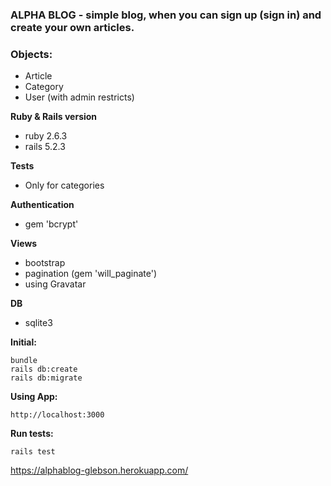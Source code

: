 ### ALPHA BLOG - simple blog, when you can sign up (sign in) and create your own articles.

### Objects:
- Article
- Category
- User (with admin restricts)

**Ruby & Rails version**
- ruby 2.6.3
- rails 5.2.3

**Tests**
- Only for categories

**Authentication**
- gem 'bcrypt'

**Views**
- bootstrap
- pagination (gem 'will_paginate')
- using Gravatar

**DB**
- sqlite3

**Initial:**
```
bundle
rails db:create
rails db:migrate
```

**Using App:**
```
http://localhost:3000
```

**Run tests:**
```
rails test
```
https://alphablog-glebson.herokuapp.com/
